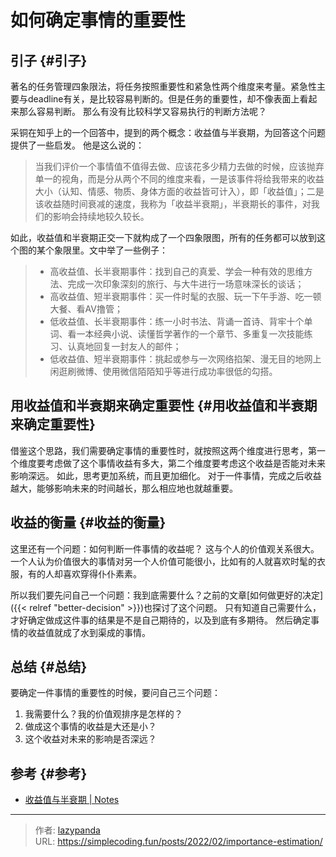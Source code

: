 # 如何确定事情的重要性


## 引子 {#引子}

著名的任务管理四象限法，将任务按照重要性和紧急性两个维度来考量。紧急性主要与deadline有关，是比较容易判断的。但是任务的重要性，却不像表面上看起来那么容易判断。
那么有没有比较科学又容易执行的判断方法呢？

采铜在知乎上的一个回答中，提到的两个概念：收益值与半衰期，为回答这个问题提供了一些启发。
他是这么说的：

> 当我们评价一个事情值不值得去做、应该花多少精力去做的时候，应该抛弃单一的视角，而是分从两个不同的维度来看，一是该事件将给我带来的收益大小（认知、情感、物质、身体方面的收益皆可计入），即「收益值」；二是该收益随时间衰减的速度，我称为「收益半衰期」，半衰期长的事件，对我们的影响会持续地较久较长。

如此，收益值和半衰期正交一下就构成了一个四象限图，所有的任务都可以放到这个图的某个象限里。文中举了一些例子：

> -   高收益值、长半衰期事件：找到自己的真爱、学会一种有效的思维方法、完成一次印象深刻的旅行、与大牛进行一场意味深长的谈话；
> -   高收益值、短半衰期事件：买一件时髦的衣服、玩一下午手游、吃一顿大餐、看AV撸管；
> -   低收益值、长半衰期事件：练一小时书法、背诵一首诗、背牢十个单词、看一本经典小说、读懂哲学著作的一个章节、多重复一次技能练习、认真地回复一封友人的邮件；
> -   低收益值、短半衰期事件：挑起或参与一次网络掐架、漫无目的地网上闲逛刷微博、使用微信陌陌知乎等进行成功率很低的勾搭。


## 用收益值和半衰期来确定重要性 {#用收益值和半衰期来确定重要性}

借鉴这个思路，我们需要确定事情的重要性时，就按照这两个维度进行思考，第一个维度要考虑做了这个事情收益有多大，第二个维度要考虑这个收益是否能对未来影响深远。
如此，思考更加系统，而且更加细化。
对于一件事情，完成之后收益越大，能够影响未来的时间越长，那么相应地也就越重要。


## 收益的衡量 {#收益的衡量}

这里还有一个问题：如何判断一件事情的收益呢？
这与个人的价值观关系很大。一个人认为价值很大的事情对另一个人价值可能很小，比如有的人就喜欢时髦的衣服，有的人却喜欢穿得仆仆素素。

所以我们要先问自己一个问题：我到底需要什么？之前的文章[如何做更好的决定]({{< relref "better-decision" >}})也探讨了这个问题。
只有知道自己需要什么，才好确定做成这件事的结果是不是自己期待的，以及到底有多期待。
然后确定事情的收益值就成了水到渠成的事情。


## 总结 {#总结}

要确定一件事情的重要性的时候，要问自己三个问题：

1.  我需要什么？我的价值观排序是怎样的？
2.  做成这个事情的收益是大还是小？
3.  这个收益对未来的影响是否深远？


## 参考 {#参考}

-   [收益值与半衰期 | Notes](https://yzhang-gh.github.io/notes/reading/reward-and-half-life.html)


---

> 作者: [lazypanda](https://github.com/wanghuibin0)  
> URL: https://simplecoding.fun/posts/2022/02/importance-estimation/  

